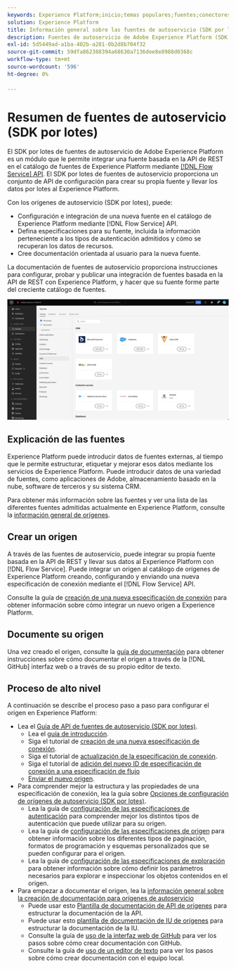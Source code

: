 ```yaml
---
keywords: Experience Platform;inicio;temas populares;fuentes;conectores;conectores de origen;sdk de fuentes;sdk;SDK
solution: Experience Platform
title: Información general sobre las fuentes de autoservicio (SDK por lotes)
description: Fuentes de autoservicio de Adobe Experience Platform (SDK por lotes) es un conjunto de API de configuración que le permiten integrar una fuente basada en la API de REST mediante la API de Flow Service para llevar los datos al Experience Platform.
exl-id: 5d5449ad-a1ba-402b-a281-0b2d8b704f32
source-git-commit: 59dfa862388394a68630a7136dee8e8988d0368c
workflow-type: tm+mt
source-wordcount: '596'
ht-degree: 0%

---
```


# Resumen de fuentes de autoservicio (SDK por lotes)

El SDK por lotes de fuentes de autoservicio de Adobe Experience Platform es un módulo que le permite integrar una fuente basada en la API de REST en el catálogo de fuentes de Experience Platform mediante [[!DNL Flow Service] API](https://www.adobe.io/experience-platform-apis/references/flow-service/). El SDK por lotes de fuentes de autoservicio proporciona un conjunto de API de configuración para crear su propia fuente y llevar los datos por lotes al Experience Platform.

Con los orígenes de autoservicio (SDK por lotes), puede:

* Configuración e integración de una nueva fuente en el catálogo de Experience Platform mediante [!DNL Flow Service] API.
* Defina especificaciones para su fuente, incluida la información perteneciente a los tipos de autenticación admitidos y cómo se recuperan los datos de recursos.
* Cree documentación orientada al usuario para la nueva fuente.

La documentación de fuentes de autoservicio proporciona instrucciones para configurar, probar y publicar una integración de fuentes basada en la API de REST con Experience Platform, y hacer que su fuente forme parte del creciente catálogo de fuentes.

![catalogar](./assets/catalog.png)

## Explicación de las fuentes

Experience Platform puede introducir datos de fuentes externas, al tiempo que le permite estructurar, etiquetar y mejorar esos datos mediante los servicios de Experience Platform. Puede introducir datos de una variedad de fuentes, como aplicaciones de Adobe, almacenamiento basado en la nube, software de terceros y su sistema CRM.

Para obtener más información sobre las fuentes y ver una lista de las diferentes fuentes admitidas actualmente en Experience Platform, consulte la [información general de orígenes](../home.md).

## Crear un origen

A través de las fuentes de autoservicio, puede integrar su propia fuente basada en la API de REST y llevar sus datos al Experience Platform con [!DNL Flow Service]. Puede integrar un origen al catálogo de orígenes de Experience Platform creando, configurando y enviando una nueva especificación de conexión mediante el [!DNL Flow Service] API.

Consulte la guía de [creación de una nueva especificación de conexión](./api/api-overview.md) para obtener información sobre cómo integrar un nuevo origen a Experience Platform.

## Documente su origen

Una vez creado el origen, consulte la [guía de documentación](./documentation/doc-overview.md) para obtener instrucciones sobre cómo documentar el origen a través de la [!DNL GitHub] interfaz web o a través de su propio editor de texto.

## Proceso de alto nivel

A continuación se describe el proceso paso a paso para configurar el origen en Experience Platform:

* Lea el [Guía de API de fuentes de autoservicio (SDK por lotes)](./api/api-overview.md).
   * Lea el [guía de introducción](./api/getting-started.md).
   * Siga el tutorial de [creación de una nueva especificación de conexión](./api/create.md).
   * Siga el tutorial de [actualización de la especificación de conexión](./api/update-connection-specs.md).
   * Siga el tutorial de [adición del nuevo ID de especificación de conexión a una especificación de flujo](./api/update-flow-specs.md)
   * [Enviar el nuevo origen](./api/submit.md).
* Para comprender mejor la estructura y las propiedades de una especificación de conexión, lea la guía sobre [Opciones de configuración de orígenes de autoservicio (SDK por lotes)](./config/config.md).
   * Lea la guía de [configuración de las especificaciones de autenticación](./config/authspec.md) para comprender mejor los distintos tipos de autenticación que puede utilizar para su origen.
   * Lea la guía de [configuración de las especificaciones de origen](./config/sourcespec.md) para obtener información sobre los diferentes tipos de paginación, formatos de programación y esquemas personalizados que se pueden configurar para el origen.
   * Lea la guía de [configuración de las especificaciones de exploración](./config/explorespec.md) para obtener información sobre cómo definir los parámetros necesarios para explorar e inspeccionar los objetos contenidos en el origen.
* Para empezar a documentar el origen, lea la [información general sobre la creación de documentación para orígenes de autoservicio](./documentation/doc-overview.md)
   * Puede usar esto [Plantilla de documentación de API de orígenes](./documentation/template.md) para estructurar la documentación de la API.
   * Puede usar esto [plantilla de documentación de IU de orígenes](./documentation/ui-template.md) para estructurar la documentación de la IU.
   * Consulte la guía de [uso de la interfaz web de GitHub](./documentation/github.md) para ver los pasos sobre cómo crear documentación con GitHub.
   * Consulte la guía de [uso de un editor de texto](./documentation/text-editor.md) para ver los pasos sobre cómo crear documentación con el equipo local.
